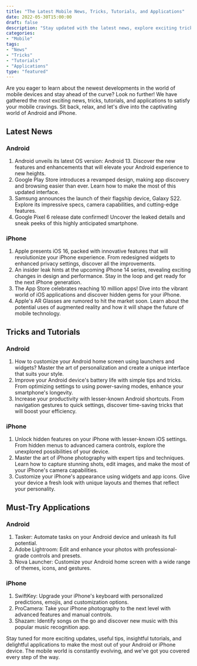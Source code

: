 ```yaml
---
title: "The Latest Mobile News, Tricks, Tutorials, and Applications"
date: 2022-05-30T15:00:00
draft: false
description: "Stay updated with the latest news, explore exciting tricks, learn helpful tutorials, and discover amazing applications for your Android or iPhone device."
categories:
- "Mobile"
tags:
- "News"
- "Tricks"
- "Tutorials"
- "Applications"
type: "featured"
---
```


Are you eager to learn about the newest developments in the world of mobile devices and stay ahead of the curve? Look no further! We have gathered the most exciting news, tricks, tutorials, and applications to satisfy your mobile cravings. Sit back, relax, and let's dive into the captivating world of Android and iPhone.

## Latest News

### Android

1. Android unveils its latest OS version: Android 13. Discover the new features and enhancements that will elevate your Android experience to new heights.
2. Google Play Store introduces a revamped design, making app discovery and browsing easier than ever. Learn how to make the most of this updated interface.
3. Samsung announces the launch of their flagship device, Galaxy S22. Explore its impressive specs, camera capabilities, and cutting-edge features.
4. Google Pixel 6 release date confirmed! Uncover the leaked details and sneak peeks of this highly anticipated smartphone.

### iPhone

1. Apple presents iOS 16, packed with innovative features that will revolutionize your iPhone experience. From redesigned widgets to enhanced privacy settings, discover all the improvements.
2. An insider leak hints at the upcoming iPhone 14 series, revealing exciting changes in design and performance. Stay in the loop and get ready for the next iPhone generation.
3. The App Store celebrates reaching 10 million apps! Dive into the vibrant world of iOS applications and discover hidden gems for your iPhone.
4. Apple's AR Glasses are rumored to hit the market soon. Learn about the potential uses of augmented reality and how it will shape the future of mobile technology.

## Tricks and Tutorials

### Android

1. How to customize your Android home screen using launchers and widgets? Master the art of personalization and create a unique interface that suits your style.
2. Improve your Android device's battery life with simple tips and tricks. From optimizing settings to using power-saving modes, enhance your smartphone's longevity.
3. Increase your productivity with lesser-known Android shortcuts. From navigation gestures to quick settings, discover time-saving tricks that will boost your efficiency.

### iPhone

1. Unlock hidden features on your iPhone with lesser-known iOS settings. From hidden menus to advanced camera controls, explore the unexplored possibilities of your device.
2. Master the art of iPhone photography with expert tips and techniques. Learn how to capture stunning shots, edit images, and make the most of your iPhone's camera capabilities.
3. Customize your iPhone's appearance using widgets and app icons. Give your device a fresh look with unique layouts and themes that reflect your personality.

## Must-Try Applications

### Android

1. Tasker: Automate tasks on your Android device and unleash its full potential.
2. Adobe Lightroom: Edit and enhance your photos with professional-grade controls and presets.
3. Nova Launcher: Customize your Android home screen with a wide range of themes, icons, and gestures.

### iPhone

1. SwiftKey: Upgrade your iPhone's keyboard with personalized predictions, emojis, and customization options.
2. ProCamera: Take your iPhone photography to the next level with advanced features and manual controls.
3. Shazam: Identify songs on the go and discover new music with this popular music recognition app.

Stay tuned for more exciting updates, useful tips, insightful tutorials, and delightful applications to make the most out of your Android or iPhone device. The mobile world is constantly evolving, and we've got you covered every step of the way.

